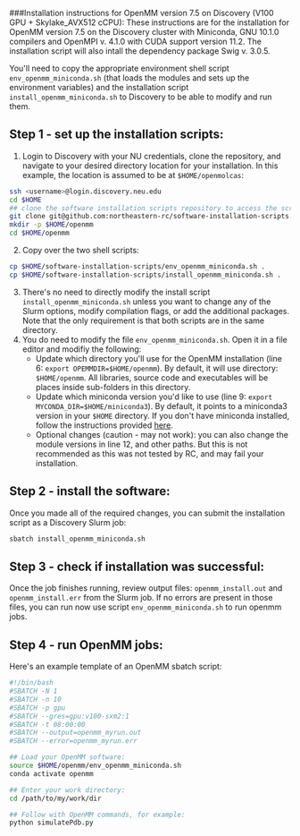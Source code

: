 ###Installation instructions for OpenMM version 7.5 on Discovery (V100 GPU + Skylake_AVX512 cCPU):
These instructions are for the installation for OpenMM version 7.5 on the Discovery cluster with Miniconda, GNU 10.1.0 compilers and OpenMPI v. 4.1.0 with CUDA support version 11.2. The installation script will also intall the dependency package Swig v. 3.0.5.

You'll need to copy the appropriate environment shell script `env_openmm_miniconda.sh` (that loads the modules and sets up the environment variables) and the installation script `install_openmm_miniconda.sh` to Discovery to be able to modify and run them.

## Step 1 - set up the installation scripts:
1. Login to Discovery with your NU credentials, clone the repository, and navigate to your desired directory location for your installation. In this example, the location is assumed to be at `$HOME/openmolcas`: 
```bash
ssh <username>@login.discovery.neu.edu
cd $HOME
## clone the software installation scripts repository to access the scripts:
git clone git@github.com:northeastern-rc/software-installation-scripts.git
mkdir -p $HOME/openmm
cd $HOME/openmm
```
2. Copy over the two shell scripts:
```bash
cp $HOME/software-installation-scripts/env_openmm_miniconda.sh .
cp $HOME/software-installation-scripts/install_openmm_miniconda.sh .
```
3. There's no need to directly modify the install script `install_openmm_miniconda.sh` unless you want to change any of the Slurm options, modify compilation flags, or add the additional packages. Note that the only requirement is that both scripts are in the same directory. 
4. You do need to modify the file `env_openmm_miniconda.sh`. Open it in a file editor and modifiy the following:
   - Update which directory you'll use for the OpenMM installation (line 6: `export OPEMMDIR=$HOME/openmm`). By default, it will use directory: `$HOME/openmm`. All libraries, source code and executables will be places inside sub-folders in this directory.
   - Update which miniconda version you'd like to use (line 9: `export MYCONDA_DIR=$HOME/miniconda3`). By default, it points to a miniconda3 version in your `$HOME` directory. If you don't have miniconda installed, follow the instructions provided [here](https://rc-docs.northeastern.edu/en/latest/software/conda.html#working-with-a-miniconda-environment).
   - Optional changes (caution - may not work): you can also change the module versions in line 12, and other paths. But this is not recommended as this was not tested by RC, and may fail your installation.

## Step 2 - install the software:
Once you made all of the required changes, you can submit the installation script as a Discovery Slurm job:
```bash
sbatch install_openmm_miniconda.sh
```

## Step 3 - check if installation was successful:
Once the job finishes running, review output files: `openmm_install.out` and `openmm_install.err` from the Slurm job. If no errors are present in those files, you can run now use script `env_openmm_miniconda.sh` to run openmm jobs.

## Step 4 - run OpenMM jobs:
Here's an example template of an OpenMM sbatch script:

```bash
#!/bin/bash
#SBATCH -N 1 
#SBATCH -n 10
#SBATCH -p gpu
#SBATCH --gres=gpu:v100-sxm2:1
#SBATCH -t 08:00:00
#SBATCH --output=openmm_myrun.out
#SBATCH --error=openmm_myrun.err

## Load your OpenMM software:
source $HOME/openmm/env_openmm_miniconda.sh
conda activate openmm

## Enter your work directory:
cd /path/to/my/work/dir

## Follow with OpenMM commands, for example:
python simulatePdb.py
```
